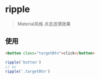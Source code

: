 # ripple
> Material风格 点击涟漪效果
## 使用
```html
<button class="targetBtn">click</button>
```
```javascript
ripple('button')
// or
ripple('.targetBtn')
```

